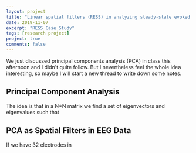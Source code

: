 ```yaml
---
layout: project
title: "Linear spatial filters (RESS) in analyzing steady-state evoked potentials: Notes and comments on Cohen's procedure"
date: 2019-11-07
excerpt: "RESS Case Study"
tags: [research project]
project: true
comments: false
---
```


We just discussed principal components analysis (PCA) in class this afternoon and I didn't quite follow. But I nevertheless feel the whole
idea interesting, so maybe I will start a new thread to write down some notes.

## Principal Component Analysis
The idea is that in a N*N matrix we find a set of eigenvectors and eigenvalues such that 

## PCA as Spatial Filters in EEG Data
If we have 32 electrodes in 
